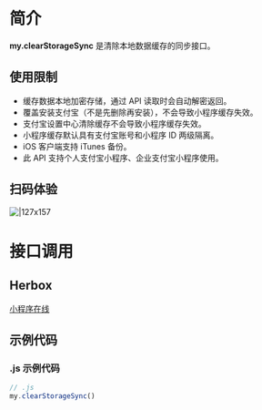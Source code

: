 
# 简介
**my.clearStorageSync** 是清除本地数据缓存的同步接口。

## 使用限制

- 缓存数据本地加密存储，通过 API 读取时会自动解密返回。
- 覆盖安装支付宝（不是先删除再安装），不会导致小程序缓存失效。
- 支付宝设置中心清除缓存不会导致小程序缓存失效。
- 小程序缓存默认具有支付宝账号和小程序 ID 两级隔离。
- iOS 客户端支持 iTunes 备份。
- 此 API 支持个人支付宝小程序、企业支付宝小程序使用。

## 扫码体验
![|127x157](https://gw.alipayobjects.com/os/skylark-tools/public/files/d4f26e73f7bae3f561da63e179c8060a.jpeg%26originHeight%3D157%26originWidth%3D127%26size%3D19905%26status%3Ddone%26width%3D127#align=left&display=inline&height=157&margin=%5Bobject%20Object%5D&originHeight=157&originWidth=127&status=done&style=none&width=127)

# 接口调用

## Herbox
[小程序在线](https://herbox-embed.alipay.com/s/doc-storage?&chInfo=openhome-doc) 

## 示例代码

### .js 示例代码
```javascript
// .js
my.clearStorageSync()
```
